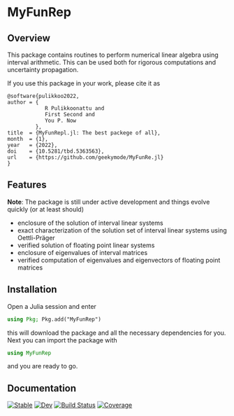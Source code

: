 # MyFunRep

## Overview

This package contains routines to perform numerical linear algebra using interval arithmetic. This can be used both for rigorous computations and uncertainty propagation.

If you use this package in your work, please cite it as

```
@software{pulikkoo2022,
author = {
            R Pulikkoonattu and
            First Second and
            You P. Now
         },
title  = {MyFunRepl.jl: The best packege of all},
month  = {1},
year   = {2022},
doi    = {10.5281/tbd.5363563},
url    = {https://github.com/geekymode/MyFunRe.jl}
}
```

## Features

**Note**: The package is still under active development and things evolve quickly (or at least should)

- enclosure of the solution of interval linear systems
- exact characterization of the solution set of interval linear systems using Oettli-Präger
- verified solution of floating point linear systems
- enclosure of eigenvalues of interval matrices
- verified computation of eigenvalues and eigenvectors of floating point matrices

## Installation

Open a Julia session and enter

```julia
using Pkg; Pkg.add("MyFunRep")
```

this will download the package and all the necessary dependencies for you. Next you can import the package with

```julia
using MyFunRep
```

and you are ready to go.

## Documentation

[![Stable](https://img.shields.io/badge/docs-stable-blue.svg)](https://geekymode.github.io/MyFunRep.jl/stable)
[![Dev](https://img.shields.io/badge/docs-dev-blue.svg)](https://geekymode.github.io/MyFunRep.jl/dev)
[![Build Status](https://github.com/geekymode/MyFunRep.jl/actions/workflows/CI.yml/badge.svg?branch=main)](https://github.com/geekymode/MyFunRep.jl/actions/workflows/CI.yml?query=branch%3Amain)
[![Coverage](https://codecov.io/gh/geekymode/MyFunRep.jl/branch/main/graph/badge.svg)](https://codecov.io/gh/geekymode/MyFunRep.jl)
